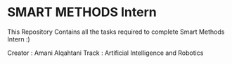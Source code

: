 # SMART METHODS Intern 

This Repository Contains all the tasks required to complete Smart Methods Intern :)

Creator : Amani Alqahtani 
Track : Artificial Intelligence and Robotics



